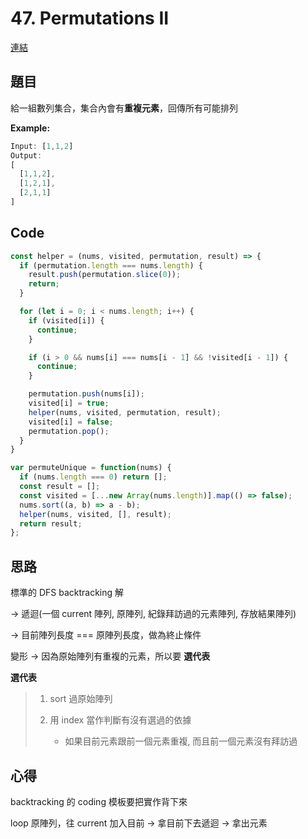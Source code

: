 # 47. Permutations II
[連結](https://leetcode.com/problems/permutations-ii/)

## 題目
給一組數列集合，集合內會有**重複元素**，回傳所有可能排列

**Example:**

```javascript
Input: [1,1,2]
Output:
[
  [1,1,2],
  [1,2,1],
  [2,1,1]
]
```


## Code
```javascript
const helper = (nums, visited, permutation, result) => {
  if (permutation.length === nums.length) {
    result.push(permutation.slice(0));
    return;
  }

  for (let i = 0; i < nums.length; i++) {
    if (visited[i]) {
      continue;
    }

    if (i > 0 && nums[i] === nums[i - 1] && !visited[i - 1]) {
      continue;
    }

    permutation.push(nums[i]);
    visited[i] = true;
    helper(nums, visited, permutation, result);
    visited[i] = false;
    permutation.pop();
  }
}

var permuteUnique = function(nums) {
  if (nums.length === 0) return [];
  const result = [];
  const visited = [...new Array(nums.length)].map(() => false);
  nums.sort((a, b) => a - b);
  helper(nums, visited, [], result);
  return result;
};
```

## 思路

標準的 DFS backtracking 解

-> 遞迴(一個 current 陣列, 原陣列, 紀錄拜訪過的元素陣列, 存放結果陣列)

-> 目前陣列長度 === 原陣列長度，做為終止條件

變形 -> 因為原始陣列有重複的元素，所以要 **選代表**

**選代表**
> 1. sort 過原始陣列
> 2. 用 index 當作判斷有沒有選過的依據
>
>    - 如果目前元素跟前一個元素重複, 而且前一個元素沒有拜訪過

## 心得

backtracking 的 coding 模板要把實作背下來

loop 原陣列，往 current 加入目前 -> 拿目前下去遞迴 -> 拿出元素


